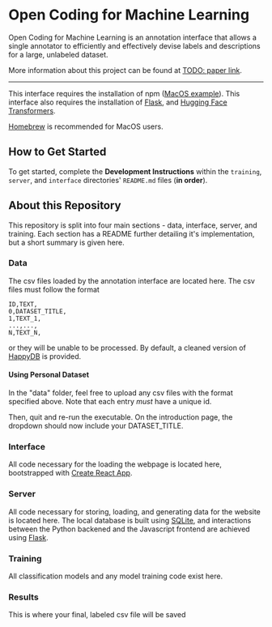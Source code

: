 # Open Coding for Machine Learning

Open Coding for Machine Learning is an annotation interface that allows a single annotator to efficiently and effectively devise labels and descriptions for a large, unlabeled dataset. 

More information about this project can be found at [TODO: paper link](google.com).

---

This interface requires the installation of npm ([MacOS example](https://changelog.com/posts/install-node-js-with-homebrew-on-os-x)). This interface also requires the installation of [Flask](https://flask.palletsprojects.com/en/2.0.x/installation/#virtual-environments), and [Hugging Face Transformers](https://huggingface.co/docs/transformers/installation).

[Homebrew](https://docs.brew.sh/Installation) is recommended for MacOS users. 

## How to Get Started

To get started, complete the **Development Instructions** within the `training`, `server`, and `interface` directories' `README.md` files (**in order**). 

<!-- Get started by running the executable file

```
$ ./open_coding
```

Then, navigate to [http://localhost:3000/](http://localhost:3000/). Note that you may have to replace 'localhost' with your computer's IP address.

HappyDB is already available for annotation and label creation. If you would like to upload your own dataset, please see **Using Personal Data**. -->

## About this Repository

This repository is split into four main sections - data, interface, server, and training. Each section has a README further detailing it's implementation, but a short summary is given here.

### Data

The csv files loaded by the annotation interface are located here. The csv files must follow the format

```
ID,TEXT,
0,DATASET_TITLE,
1,TEXT_1,
...,...,
N,TEXT_N,
```

or they will be unable to be processed. By default, a cleaned version of [HappyDB](https://github.com/megagonlabs/HappyDB) is provided.

#### Using Personal Dataset

In the "data" folder, feel free to upload any csv files with the format specified above. Note that each entry *must* have a unique id. 

Then, quit and re-run the executable. On the introduction page, the dropdown should now include your DATASET_TITLE.

### Interface

All code necessary for the loading the webpage is located here, bootstrapped with [Create React App](https://github.com/facebook/create-react-app).  

### Server

All code necessary for storing, loading, and generating data for the website is located here. The local database is built using [SQLite](https://docs.python.org/3/library/sqlite3.html), and interactions between the Python backened and the Javascript frontend are achieved using [Flask](https://flask.palletsprojects.com/en/2.0.x/).

### Training

All classification models and any model training code exist here. 

### Results

This is where your final, labeled csv file will be saved
